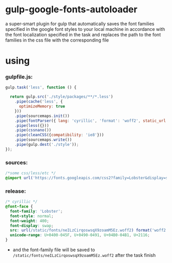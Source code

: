# gulp-google-fonts-autoloader

a super-smart plugin for gulp that automatically saves the font families specified in the google font styles to your local machine in accordance with the font localization 
specified in the task and replaces the path to the font families in the css file with the corresponding file

# using

### gulpfile.js:

```js
gulp.task('less', function () {  

  return gulp.src('./style/packages/**/*.less')
    .pipe(cache('less', {
      optimizeMemory: true
    }))
    .pipe(sourcemaps.init())
    .pipe(fontParser({ lang: 'cyrillic', 'format': 'woff2', static_url: '/static/'}))    
    .pipe(less({}))        
    .pipe(cssnano())
    .pipe(cleanCSS({compatibility: 'ie8'}))
    .pipe(sourcemaps.write())
    .pipe(gulp.dest('./style'));
});
```

### sources: 

```css
/*some css/less/etc */
@import url('https://fonts.googleapis.com/css2?family=Lobster&display=swap');
```

### release:

```css
/* cyrillic */
@font-face {
  font-family: 'Lobster';
  font-style: normal;
  font-weight: 400;
  font-display: swap;
  src: url(/static/fonts/neILzCirqoswsqX9zoamM5Ez.woff2) format('woff2');
  unicode-range: U+0400-045F, U+0490-0491, U+04B0-04B1, U+2116;
}
```

- and the font-family file will be saved to `/static/fonts/neILzCirqoswsqX9zoamM5Ez.woff2` after the task finish



